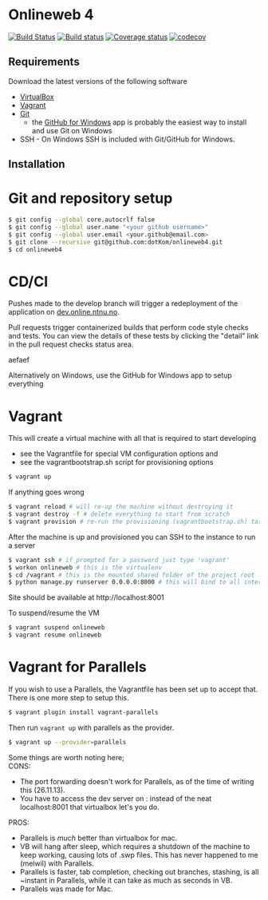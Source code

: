 Onlineweb 4
==========
[![Build Status](https://ci.online.ntnu.no/api/badges/dotKom/onlineweb4/status.svg)](https://ci.online.ntnu.no/dotKom/onlineweb4) [![Build status](https://ci.frigg.io/dotKom/onlineweb4/develop.svg)](https://ci.frigg.io/dotKom/onlineweb4/last/) [![Coverage status](https://ci.frigg.io/dotKom/onlineweb4/develop/coverage.svg)](https://ci.frigg.io/dotKom/onlineweb4/last/) [![codecov](https://codecov.io/gh/dotKom/onlineweb4/branch/develop/graph/badge.svg)](https://codecov.io/gh/dotKom/onlineweb4)


Requirements
------------

Download the latest versions of the following software

* [VirtualBox](https://www.virtualbox.org/wiki/Downloads)
* [Vagrant](https://www.vagrantup.com/downloads.html)
* [Git](http://git-scm.com)
    * the [GitHub for Windows](http://windows.github.com/) app is probably the easiest way to install and use Git on Windows
* SSH - On Windows SSH is included with Git/GitHub for Windows.

Installation
------------

# Git and repository setup
```bash
$ git config --global core.autocrlf false
$ git config --global user.name "<your github username>"
$ git config --global user.email <your.github@email.com>
$ git clone --recursive git@github.com:dotKom/onlineweb4.git
$ cd onlineweb4
```


CD/CI
=======

Pushes made to the develop branch will trigger a redeployment of the application on [dev.online.ntnu.no](https://dev.online.ntnu.no).

Pull requests trigger containerized builds that perform code style checks and tests. You can view the details of these tests by clicking the "detail" link in the pull request checks status area.

aefaef

Alternatively on Windows, use the GitHub for Windows app to setup everything

Vagrant
=======

This will create a virtual machine with all that is required to start developing

* see the Vagrantfile for special VM configuration options and
* see the vagrantbootstrap.sh script for provisioning options

```bash
$ vagrant up
```

If anything goes wrong
```bash
$ vagrant reload # will re-up the machine without destroying it
$ vagrant destroy -f # delete everything to start from scratch
$ vagrant provision # re-run the provisioning (vagrantbootstrap.sh) task
```

After the machine is up and provisioned you can SSH to the instance to run a server
```bash
$ vagrant ssh # if prompted for a password just type 'vagrant'
$ workon onlineweb # this is the virtualenv
$ cd /vagrant # this is the mounted shared folder of the project root
$ python manage.py runserver 0.0.0.0:8000 # this will bind to all interfaces on port 8000 (forwarded as 8001)
```

Site should be available at http://localhost:8001

To suspend/resume the VM
```bash
$ vagrant suspend onlineweb
$ vagrant resume onlineweb
```

Vagrant for Parallels
=====================

If you wish to use a Parallels, the Vagrantfile has been set up to accept that. There is one more step to setup this.
```bash
$ vagrant plugin install vagrant-parallels
```

Then run `vagrant up` with parallels as the provider.
```bash
$ vagrant up --provider=parallels
```

Some things are worth noting here;  
CONS:
* The port forwarding doesn't work for Parallels, as of the time of writing this (26.11.13).
* You have to access the dev server on <parallels-ip>:<some port> instead of the neat localhost:8001 that virtualbox let's you do.

PROS:
* Parallels is _much_ better than virtualbox for mac. 
* VB will hang after sleep, which requires a shutdown of the machine to keep working, causing lots of .swp files. This has never happened to me (melwil) with Parallels.
* Parallels is faster, tab completion, checking out branches, stashing, is all ~instant in Parallels, while it can take as much as seconds in VB.
* Parallels was made for Mac.
